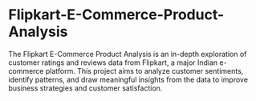 # Flipkart-E-Commerce-Product-Analysis
The Flipkart E-Commerce Product Analysis is an in-depth exploration of customer ratings and reviews data from Flipkart, a major Indian e-commerce platform. This project aims to analyze customer sentiments, identify patterns, and draw meaningful insights from the data to improve business strategies and customer satisfaction.
